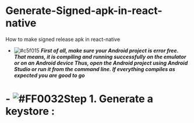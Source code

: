 # Generate-Signed-apk-in-react-native
How to make signed release apk in react-native


- ![#c5f015](https://placehold.co/15x15/c5f015/c5f015.png) ***First of all, make sure your Android project is error free. That means, it is compiling and running successfully on the emulator or on an Android device Thus, open the Android project using Android Studio or run it from the command line. If everything compiles as expected you are good to go***

# - ![#FF0032](https://placehold.co/15x15/FF0032/FF0032.png)Step 1. Generate a keystore :

